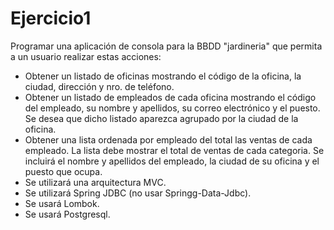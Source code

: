 # Ejercicio1
Programar una aplicación de consola para la BBDD "jardineria" que permita a un usuario realizar estas acciones:
* Obtener un listado de oficinas mostrando el código de la oficina, la ciudad, dirección y nro. de teléfono.
* Obtener un listado de empleados de cada oficina mostrando el código del empleado, su nombre y apellidos, su correo 
electrónico y el puesto. Se desea que dicho listado aparezca agrupado por la ciudad de la oficina.
* Obtener una lista ordenada por empleado del total las ventas de cada empleado. La lista debe mostrar el total de 
ventas de cada categoria. Se incluirá el nombre y apellidos del empleado, la ciudad de su oficina y el puesto que ocupa.
* Se utilizará una arquitectura MVC.
* Se utilizará Spring JDBC (no usar Springg-Data-Jdbc).
* Se usará Lombok.
* Se usará Postgresql.